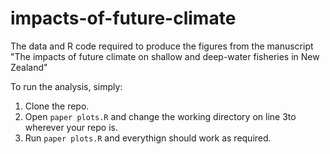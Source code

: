 # impacts-of-future-climate
The data and R code required to produce the figures from the manuscript "The impacts of future climate on shallow and deep-water fisheries in New Zealand"

To run the analysis, simply:

1) Clone the repo.
2) Open `paper plots.R` and change the working directory on line 3to wherever your repo is.
3) Run `paper plots.R` and everythign should work as required.